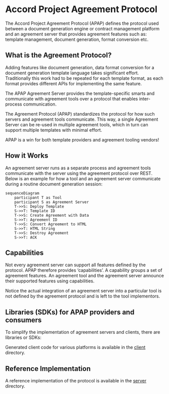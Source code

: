 # Accord Project Agreement Protocol

The Accord Project Agreement Protocol (APAP) defines the protocol used between a document generation engine or contract management platform and an agreement server that provides agreement features such as: template management, document generation, format conversion etc.

## What is the Agreement Protocol?

Adding features like document generation, data format conversion for a document generation template language takes significant effort. Traditionally this work had to be repeated for each template format, as each format provides different APIs for implementing the same feature.

The APAP Agreement Server provides the template-specific smarts and communicate with agreement tools over a protocol that enables inter-process communication.

The Agreement Protocol (APAP) standardizes the protocol for how such servers and agreement tools communicate. This way, a single Agreement Server can be re-used in multiple agreement tools, which in turn can support multiple templates with minimal effort.

APAP is a win for both template providers and agreement tooling vendors!

## How it Works

An agreement server runs as a separate process and agreement tools communicate with the server using the agreement protocol over REST. Below is an example for how a tool and an agreement server communicate during a routine document generation session:

```mermaid
sequenceDiagram
    participant T as Tool
    participant S as Agreement Server
    T->>S: Deploy Template
    S->>T: Template ID
    T->>S: Create Agreement with Data
    S->>T: Agreement ID
    T->>S: Convert Agreement to HTML
    S->>T: HTML String
    T->>S: Destroy Agreement
    S->>T: ACK
```
## Capabilities

Not every agreement server can support all features defined by the protocol. APAP therefore provides ‘capabilities’. A capability groups a set of agreement features. An agreement tool and the agreement server announce their supported features using capabilities.

Notice the actual integration of an agreement server into a particular tool is not defined by the agreement protocol and is left to the tool implementors.

## Libraries (SDKs) for APAP providers and consumers

To simplify the implementation of agreement servers and clients, there are libraries or SDKs:

Generated client code for various platforms is available in the [client](./client/) directory.

## Reference Implementation

A reference implementation of the protocol is available in the [server](./server) directory.
